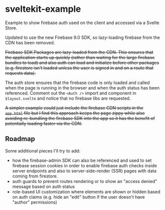 # sveltekit-example

Example to show firebase auth used on the client and accessed via a Svelte Store.

Updated to use the new Firebase 9.0 SDK, so lazy-loading firebase from the CDN has been removed.

~~Firebase SDK Packages are lazy-loaded from the CDN. This ensures that the application starts up quickly (rather than waiting for the large firebase bundles to load) and also auth can load and initialize before other packages (e.g. firestore isn't loaded unless the user is signed in and on a route that requests data).~~

The auth store ensures that the firebase code is only loaded and called when the page is running in the browser and when the auth status has been referenced. Comment out the `<Auth />` import and component in `$layout.svelte` and notice that no firebase libs are requested.

~~A simpler example _could_ just include the firebase CDN scripts in the `app.html` file but I find this approach keeps the page zippy while also avoiding re-bundling the firebase SDK into the app so it has the benefit of potentially loading faster via the CDN.~~

## Roadmap

Some additional pieces I'll try to add:

* how the firebase-admin SDK can also be referenced and used to set firebase session cookies in order to enable firebase auth checks inside server endpoints and also to server-side-render (SSR) pages with data coming from firestore.
* auth guards to prevent routes rendering or to show an "access denied" message based on auth status
* role-based UI customization where elements are shown or hidden based on auth claims (e.g. hide an "edit" button if the user doesn't have "author" permissions)
